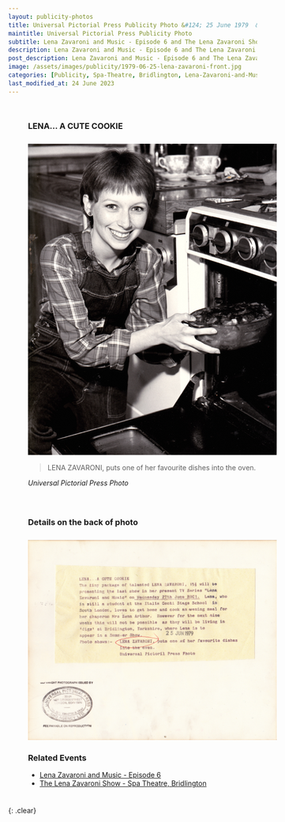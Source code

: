 ```yaml
---
layout: publicity-photos
title: Universal Pictorial Press Publicity Photo &#124; 25 June 1979  &#124; Lena Zavaroni and Music - Episode 6 and The Lena Zavaroni Show - Spa Theatre, Bridlington
maintitle: Universal Pictorial Press Publicity Photo
subtitle: Lena Zavaroni and Music - Episode 6 and The Lena Zavaroni Show - Spa Theatre, Bridlington
description: Lena Zavaroni and Music - Episode 6 and The Lena Zavaroni Show - Spa Theatre, Bridlington.
post_description: Lena Zavaroni and Music - Episode 6 and The Lena Zavaroni Show - Spa Theatre, Bridlington.
image: /assets/images/publicity/1979-06-25-lena-zavaroni-front.jpg
categories: [Publicity, Spa-Theatre, Bridlington, Lena-Zavaroni-and-Music, OnThisDay25June]
last_modified_at: 24 June 2023
---
```


<figure class="fig1">
<figcaption>
<h3>LENA... A CUTE COOKIE</h3>
</figcaption>
<a href="/assets/images/publicity/1979-06-25-lena-zavaroni-front.jpg"><img src="/assets/images/publicity/1979-06-25-lena-zavaroni-front.jpg" class="full-width zoom-in"></a>
<figcaption>
<blockquote>LENA ZAVARONI, puts one of her favourite dishes into the oven.</blockquote>
<cite>Universal Pictorial Press Photo</cite>
</figcaption>
</figure>

<figure class="fig2">
<figcaption>
<h3>Details on the back of photo</h3>
</figcaption>
<a href="/assets/images/publicity/1979-06-25-lena-zavaroni-back.jpg"><img src="/assets/images/publicity/1979-06-25-lena-zavaroni-back.jpg" class="full-width zoom-in"></a>
<figcaption>
<h3>Related Events</h3>
<ul>
<li><a href="/1979-06-27-lena-zavaroni-and-music">Lena Zavaroni and Music - Episode 6</a></li>
<li><a href="/1979-07-06-the-lena-zavaroni-show">The Lena Zavaroni Show - Spa Theatre, Bridlington</a></li>
</ul>
</figcaption>
</figure>

<br />{: .clear}

<style>
.fig1 {float:left; width:49%;}

.fig2 {float:right; width:49%;}

figcaption {float:left; width:100%;}

@media screen and (orientation:portrait) {
.fig1, .fig2 {float:left; width:100%;}
figcaption {float:left; width:100%; margin-bottom: 10px;}
}
</style>

